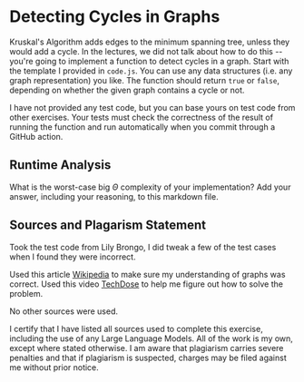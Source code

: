 # Detecting Cycles in Graphs

Kruskal's Algorithm adds edges to the minimum spanning tree, unless they would
add a cycle. In the lectures, we did not talk about how to do this -- you're
going to implement a function to detect cycles in a graph. Start with the
template I provided in `code.js`. You can use any data structures (i.e. any
graph representation) you like. The function should return `true` or `false`,
depending on whether the given graph contains a cycle or not.

I have not provided any test code, but you can base yours on test code from
other exercises. Your tests must check the correctness of the result of running
the function and run automatically when you commit through a GitHub action.

## Runtime Analysis

What is the worst-case big $\Theta$ complexity of your implementation? Add your
answer, including your reasoning, to this markdown file.

## Sources and Plagarism Statement
Took the test code from Lily Brongo, I did tweak a few of the test cases when I found they were incorrect.

Used this article [Wikipedia](https://en.wikipedia.org/wiki/Cycle_(graph_theory)#:~:text=In%20graph%20theory%2C%20a%20cycle,and%20last%20vertices%20are%20equal.) to make sure my understanding of graphs was correct. Used this video [TechDose](https://www.youtube.com/watch?v=0dJmTuMrUZM&ab_channel=Techdose) to help me figure out how to solve the problem.

No other sources were used.

I certify that I have listed all sources used to complete this exercise, including the use of any Large Language Models. All of the work is my own, except where stated otherwise. I am aware that plagiarism carries severe penalties and that if plagiarism is suspected, charges may be filed against me without prior notice.
